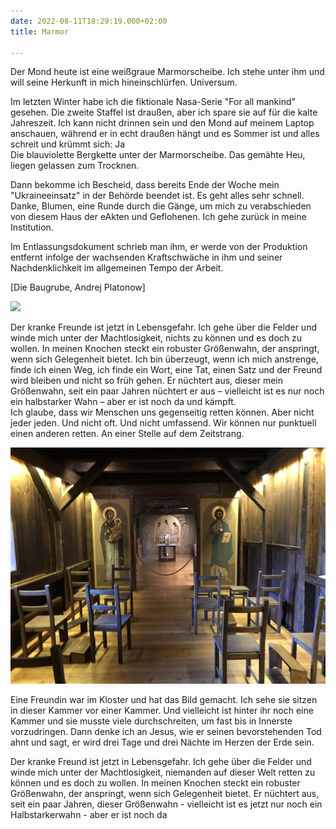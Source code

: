 ```yaml
---
date: 2022-08-11T18:29:19.000+02:00
title: Marmor

---
```

Der Mond heute ist eine weißgraue Marmorscheibe. Ich stehe unter ihm und will seine Herkunft in mich hineinschlürfen. Universum.

Im letzten Winter habe ich die fiktionale Nasa-Serie "For all mankind" gesehen. Die zweite Staffel ist draußen, aber ich spare sie auf für die kalte Jahreszeit. Ich kann nicht drinnen sein und den Mond auf meinem Laptop anschauen, während er in echt draußen hängt und es Sommer ist und alles schreit und krümmt sich: Ja  
Die blauviolette Bergkette unter der Marmorscheibe. Das gemähte Heu, liegen gelassen zum Trocknen.

Dann bekomme ich Bescheid, dass bereits Ende der Woche mein "Ukraineeinsatz" in der Behörde beendet ist. Es geht alles sehr schnell. Danke, Blumen, eine Runde durch die Gänge, um mich zu verabschieden von diesem Haus der eAkten und Geflohenen. Ich gehe zurück in meine Institution.

Im Entlassungsdokument schrieb man ihm, er werde von der Produktion entfernt infolge der wachsenden Kraftschwäche in ihm und seiner Nachdenklichkeit im allgemeinen Tempo der Arbeit.

\[Die Baugrube, Andrej Platonow\]

![](/uploads/kiesel-gelbe-blume.jpg)

Der kranke Freunde ist jetzt in Lebensgefahr. Ich gehe über die Felder und winde mich unter der Machtlosigkeit, nichts zu können und es doch zu wollen. In meinen Knochen steckt ein robuster Größenwahn, der anspringt, wenn sich Gelegenheit bietet. Ich bin überzeugt, wenn ich mich anstrenge, finde ich einen Weg, ich finde ein Wort, eine Tat, einen Satz und der Freund wird bleiben und nicht so früh gehen. Er nüchtert aus, dieser mein Größenwahn, seit ein paar Jahren nüchtert er aus – vielleicht ist es nur noch ein halbstarker Wahn – aber er ist noch da und kämpft.   
Ich glaube, dass wir Menschen uns gegenseitig retten können. Aber nicht jeder jeden. Und nicht oft. Und nicht umfassend. Wir können nur punktuell einen anderen retten. An einer Stelle auf dem Zeitstrang.

![](/uploads/kammer.jpg)

Eine Freundin war im Kloster und hat das Bild gemacht. Ich sehe sie sitzen in dieser Kammer vor einer Kammer. Und vielleicht ist hinter ihr noch eine Kammer und sie musste viele durchschreiten, um fast bis in Innerste vorzudringen. Dann denke ich an Jesus, wie er seinen bevorstehenden Tod ahnt und sagt, er wird drei Tage und drei Nächte im Herzen der Erde sein.

  
 

Der kranke Freund ist jetzt in Lebensgefahr. Ich gehe über die Felder und winde mich unter der Machtlosigkeit, niemanden auf dieser Welt retten zu können und es doch zu wollen. In meinen Knochen steckt ein robuster Größenwahn, der anspringt, wenn sich Gelegenheit bietet. Er nüchtert aus, seit ein paar Jahren, dieser Größenwahn - vielleicht ist es jetzt nur noch ein Halbstarkerwahn - aber er ist noch da
